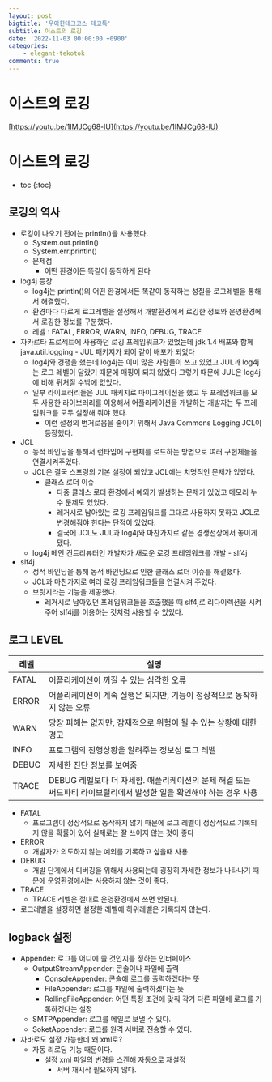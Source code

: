 ```yaml
---
layout: post
bigtitle: '우아한테크코스 테코톡'
subtitle: 이스트의 로깅
date: '2022-11-03 00:00:00 +0900'
categories:
    - elegant-tekotok
comments: true
---
```


# 이스트의 로깅 
[https://youtu.be/1IMJCg68-lU](https://youtu.be/1IMJCg68-lU)

# 이스트의 로깅
* toc
{:toc}

## 로깅의 역사
+ 로깅이 나오기 전에는 println()을 사용했다. 
  + System.out.println()
  + System.err.println()
  + 문제점
    + 어떤 환경이든 똑같이 동작하게 된다 
+ log4j 등장 
  + log4j는 println()의 어떤 환경에서든 똑같이 동작하는 성질을 로그레벨을 통해서 해결했다.
  + 환경마다 다르게 로그레벨을 설정해서 개발환경에서 로깅한 정보와 운영환경에서 로깅한 정보를 구분했다.
  + 레벨 : FATAL, ERROR, WARN, INFO, DEBUG, TRACE
+ 자카르타 프로젝트에 사용하던 로깅 프레임워크가 있었는데 jdk 1.4 배포와 함께 java.util.logging - JUL 패키지가 되어 같이 배포가 되었다
  + log4j와 경쟁을 했는데 log4j는 이미 많은 사람들이 쓰고 있었고 JUL과 log4j는 로그 레벨이 달랐기 때문에 매핑이 되지 않았다 그렇기 때문에 JUL은 log4j에 비해 뒤처질 수밖에 없었다.
  + 일부 라이브러리들은 JUL 패키지로 마이그레이션을 했고 두 프레임워크를 모두 사용한 라이브러리를 이용해서 어플리케이션을 개발하는 개발자는 두 프레임워크를 모두 설정해 줘야 했다.
    + 이런 설정의 번거로움을 줄이기 위해서 Java Commons Logging JCL이 등장했다.
+ JCL
  + 동적 바인딩을 통해서 런타임에 구현체를 로드하는 방법으로 여러 구현체들을 연결시켜주었다.
  + JCL은 결국 스프링의 기본 설정이 되었고 JCL에는 치명적인 문제가 있었다. 
    + 클래스 로더 이슈
      + 다중 클래스 로더 환경에서 예외가 발생하는 문제가 있었고 메모리 누수 문제도 있었다. 
      + 레거시로 남아있는 로깅 프레임워크를 그대로 사용하지 못하고 JCL로 변경해줘야 한다는 단점이 있었다.
      + 결국에 JCL도 JUL과 log4j와 마찬가지로 같은 경쟁선상에서 놓이게 됐다.
  + log4j 메인 컨트리뷰터인 개발자가 새로운 로깅 프레임워크를 개발 - slf4j 
+ slf4j
  + 정적 바인딩을 통해 동적 바인딩으로 인한 클래스 로더 이슈를 해결했다. 
  + JCL과 마찬가지로 여러 로깅 프레임워크들을 연결시켜 주었다. 
  + 브릿지라는 기능을 제공했다. 
    + 레거시로 남아있던 프레임워크들을 호출했을 때 slf4j로 리다이렉션을 시켜주어 slf4j를 이용하는 것처럼 사용할 수 있었다. 

## 로그 LEVEL

| 레벨    | 설명                                                                    |
|-------|-----------------------------------------------------------------------|
| FATAL | 어플리케이션이 꺼질 수 있는 심각한 오류                                                |
| ERROR | 어플리케이션이 계속 실행은 되지만, 기능이 정상적으로 동작하지 않는 오류                              |
| WARN  | 당장 피해는 없지만, 잠재적으로 위험이 될 수 있는 상황에 대한 경고                                |
| INFO  | 프로그램의 진행상황을 알려주는 정보성 로그 레벨                                            |
| DEBUG | 자세한 진단 정보를 보여줌                                                        |
| TRACE | DEBUG 레벨보다 더 자세함. 애플리케이션의 문제 해결 또는 써드파티 라이브럴리에서 발생한 일을 확인해야 하는 경우 사용  |

+ FATAL
  + 프로그램이 정상적으로 동작하지 않기 때문에 로그 레벨이 정상적으로 기록되지 않을 확률이 있어 실제로는 잘 쓰이지 않는 것이 좋다
+ ERROR
  + 개발자가 의도하지 않는 예외를 기록하고 싶을때 사용 
+ DEBUG 
  + 개발 단계에서 디버깅을 위해서 사용되는데 굉장히 자세한 정보가 나타나기 때문에 운영환경에서는 사용하지 않는 것이 좋다. 
+ TRACE
  + TRACE 레벨은 절대로 운영환경에서 쓰면 안된다. 
+ 로그레벨을 설정하면 설정한 레벨에 하위레벨은 기록되지 않는다.

## logback 설정
+ Appender: 로그를 어디에 쓸 것인지를 정하는 인터페이스 
  + OutputStreamAppender: 콘솔이나 파일에 출력 
    + ConsoleAppender: 콘솔에 로그를 출력하겠다는 뜻 
    + FileAppender: 로그를 파일에 출력하겠다는 뜻
    + RollingFileAppender: 어떤 특정 조건에 맞춰 각기 다른 파일에 로그를 기록하겠다는 설정 
  + SMTPAppender: 로그를 메일로 보낼 수 있다.
  + SoketAppender: 로그를 원격 서버로 전송할 수 있다. 
+ 자바로도 설정 가능한데 왜 xml로?
  + 자동 리로딩 기능 때문이다.
    + 설정 xml 파일의 변경을 스캔해 자동으로 재설정
      + 서버 재시작 필요하지 않다.
